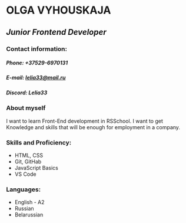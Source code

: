 # **OLGA VYHOUSKAJA**

## ***Junior Frontend Developer***
### Contact information:

##### Phone: +37529-6970131
##### E-mail: lelia33@mail.ru
##### Discord: Lelia33

### About myself
I want to learn Front-End development in RSSchool. I want to get Knowledge and skills that will be enough for employment in a company.

### Skills and Proficiency:

* HTML, CSS
* Git, GitHab
* JavaScript Basics
* VS Code

### Languages:

* English - A2
* Russian
* Belarussian